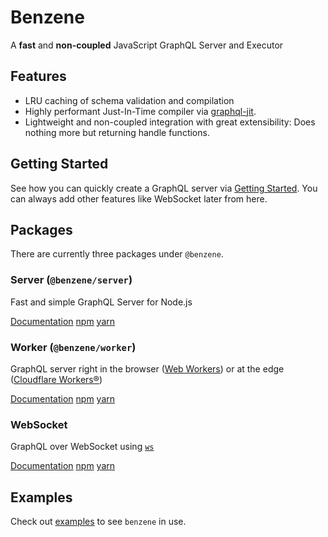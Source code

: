 # Benzene

A **fast** and **non-coupled** JavaScript GraphQL Server and Executor

## Features

- LRU caching of schema validation and compilation
- Highly performant Just-In-Time compiler via [graphql-jit](https://github.com/zalando-incubator/graphql-jit).
- Lightweight and non-coupled integration with great extensibility: Does nothing more but returning handle functions.

## Getting Started

See how you can quickly create a GraphQL server via [Getting Started](getting-started.md). You can always add other features like WebSocket later from here.

## Packages

There are currently three packages under `@benzene`.

### Server (`@benzene/server`)

Fast and simple GraphQL Server for Node.js

[Documentation](server/) [npm](https://www.npmjs.com/package/@benzene/server) [yarn](https://yarnpkg.com/package/@benzene/server)

### Worker (`@benzene/worker`)

GraphQL server right in the browser ([Web Workers](https://developer.mozilla.org/en-US/docs/Web/API/Web_Workers_API)) or at the edge ([Cloudflare Workers®](https://workers.cloudflare.com/))

[Documentation](worker/) [npm](https://www.npmjs.com/package/@benzene/worker) [yarn](https://yarnpkg.com/package/@benzene/worker)

### WebSocket

GraphQL over WebSocket using [`ws`](https://github.com/websockets/worker)

[Documentation](ws/) [npm](https://www.npmjs.com/package/@benzene/ws) [yarn](https://yarnpkg.com/package/@benzene/ws)

## Examples

Check out [examples](https://github.com/hoangvvo/benzene/tree/main/examples/) to see `benzene` in use.
